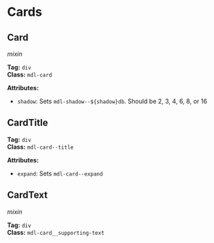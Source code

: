 # Cards
## Card
*mixin*

**Tag:** `div`  
**Class:** `mdl-card`

**Attributes:**
* `shadow`: Sets `mdl-shadow--${shadow}db`. Should be 2, 3, 4, 6, 8, or 16

## CardTitle
**Tag:** `div`  
**Class:** `mdl-card--title`

**Attributes:**
* `expand`: Sets `mdl-card--expand`

## CardText
*mixin*

**Tag:** `div`  
**Class:** `mdl-card__supporting-text`
